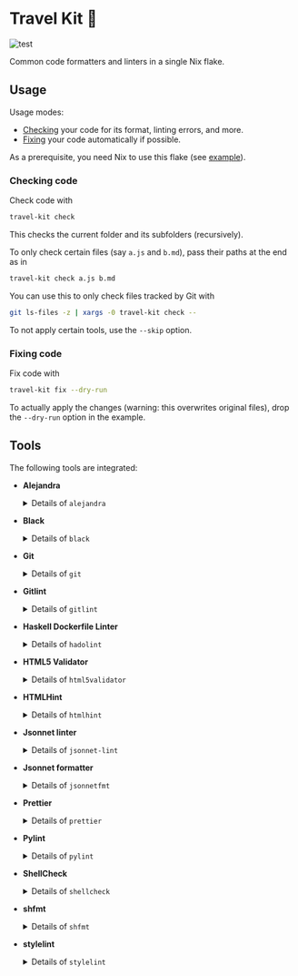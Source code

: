# Travel Kit 💼

![test](https://github.com/evolutics/travel-kit/workflows/test/badge.svg)

Common code formatters and linters in a single Nix flake.

## Usage

Usage modes:

- [Checking](#checking-code) your code for its format, linting errors, and more.
- [Fixing](#fixing-code) your code automatically if possible.

As a prerequisite, you need Nix to use this flake (see
[example](example/flake.nix)).

### Checking code

Check code with

```bash
travel-kit check
```

This checks the current folder and its subfolders (recursively).

To only check certain files (say `a.js` and `b.md`), pass their paths at the end as in

```bash
travel-kit check a.js b.md
```

You can use this to only check files tracked by Git with

```bash
git ls-files -z | xargs -0 travel-kit check --
```

To not apply certain tools, use the `--skip` option.

### Fixing code

Fix code with

```bash
travel-kit fix --dry-run
```

To actually apply the changes (warning: this overwrites original files), drop the `--dry-run` option in the example.

## Tools

The following tools are integrated:

- **Alejandra**

  <details>

  <summary>Details of <code>alejandra</code></summary>

  Only applied to files matching regex: `\.nix$`

  `check` command:

  ```bash
  alejandra --check --
  ```

  `fix` command:

  ```bash
  alejandra --
  ```

  </details>

- **Black**

  <details>

  <summary>Details of <code>black</code></summary>

  Only applied to files matching regex: `\.(py|pyi)$`

  `check` command:

  ```bash
  black --check --diff --
  ```

  `fix` command:

  ```bash
  black --
  ```

  </details>

- **Git**

  <details>

  <summary>Details of <code>git</code></summary>

  Only used if command returns 0: `git rev-parse`

  Only applied to files.

  `check` command:

  ```bash
  git diff --check 'HEAD^' --
  ```

  </details>

- **Gitlint**

  <details>

  <summary>Details of <code>gitlint</code></summary>

  Only used if command returns 0: `git rev-parse`

  `check` command:

  ```bash
  gitlint --ignore body-is-missing
  ```

  </details>

- **Haskell Dockerfile Linter**

  <details>

  <summary>Details of <code>hadolint</code></summary>

  Only applied to files matching regex: `(^|[./])Dockerfile$`

  `check` command:

  ```bash
  hadolint --
  ```

  </details>

- **HTML5 Validator**

  <details>

  <summary>Details of <code>html5validator</code></summary>

  Only applied to files matching regex: `\.(css|htm|html|svg|xht|xhtml)$`

  `check` command:

  ```bash
  html5validator --also-check-css --also-check-svg --Werror --
  ```

  </details>

- **HTMLHint**

  <details>

  <summary>Details of <code>htmlhint</code></summary>

  Only applied to files matching regex: `\.(htm|html)$`

  `check` command:

  ```bash
  htmlhint --
  ```

  </details>

- **Jsonnet linter**

  <details>

  <summary>Details of <code>jsonnet-lint</code></summary>

  Only applied to files matching regex: `\.(jsonnet|libsonnet)$`

  `check` command:

  ```bash
  jsonnet-lint --
  ```

  </details>

- **Jsonnet formatter**

  <details>

  <summary>Details of <code>jsonnetfmt</code></summary>

  Only applied to files matching regex: `\.(jsonnet|libsonnet)$`

  `check` command:

  ```bash
  jsonnetfmt --test --
  ```

  `fix` command:

  ```bash
  jsonnetfmt --in-place --
  ```

  </details>

- **Prettier**

  <details>

  <summary>Details of <code>prettier</code></summary>

  Only applied to files matching regex: `\.(css|htm|html|js|json|md|toml|ts|xht|xhtml|xml|yaml|yml)$`

  `check` command:

  ```bash
  prettier --check --plugin … --
  ```

  `fix` command:

  ```bash
  prettier --plugin … --write --
  ```

  </details>

- **Pylint**

  <details>

  <summary>Details of <code>pylint</code></summary>

  Only applied to files matching regex: `\.py$`

  `check` command:

  ```bash
  pylint
  ```

  </details>

- **ShellCheck**

  <details>

  <summary>Details of <code>shellcheck</code></summary>

  Only applied to files matching regex: `\.sh$`

  `check` command:

  ```bash
  shellcheck --
  ```

  </details>

- **shfmt**

  <details>

  <summary>Details of <code>shfmt</code></summary>

  Only applied to files matching regex: `\.sh$`

  `check` command:

  ```bash
  shfmt -bn -ci -d -i 2 --
  ```

  `fix` command:

  ```bash
  shfmt -bn -ci -i 2 -l -s -w --
  ```

  </details>

- **stylelint**

  <details>

  <summary>Details of <code>stylelint</code></summary>

  Only applied to files matching regex: `\.css$`

  `check` command:

  ```bash
  stylelint --
  ```

  </details>
